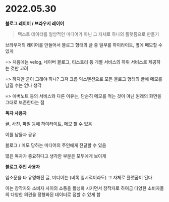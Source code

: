 # 2022.05.30

**블로그 레이어 / 브라우저 레이어**

> 텍스트 데이터를 일방적인 미디어가 아닌 그 자체로 하나의 플랫폼으로 만들기

브라우저의 레이어를 만들어서 블로그 형태의 글 중 일부를 하이라이트, 옆에 메모할 수 있게

=> 처음에는 velog, 네이버 블로그, 티스토리 등 개별 서비스의 하위 서비스로 제공하는 것만 고려

=> 하지만 굳이 그래야 하나? 그저 크롬 익스텐션으로 모든 블로그 형태의 글에 메모를 남길 수는 없나 생각

=> 에버노트 등의 서비스와 다른 이유는, 단순히 메모를 적는 것이 아닌 원래의 화면을 그대로 보존한다는 점



**독자 사용자**

글, 사진, 파일 등에 하이라이트, 메모 할 수 있음

이를 남들과 공유

블로그 / 메모 당하는 미디어의 주인에게 전달할 수 있음

많은 독자가 중요하다고 생각한 부분은 모두에게 보이게



**블로그 주인 사용자**

입소문을 타 유명해진 글, 미디어는 (비록 일시적이라도) 그 자체로 플랫폼이 된다

이는 창작자와 소비자 사이의 소통을 활성화 시키면서 창작자로 하여금 다양한 소비자들의 다양한 의견을 정형화된 데이터로 접할 수 있게 함


